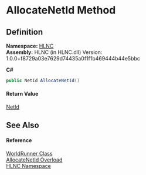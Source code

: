 # AllocateNetId Method




## Definition
**Namespace:** <a href="N_HLNC">HLNC</a>  
**Assembly:** HLNC (in HLNC.dll) Version: 1.0.0+f8729a03e7629d74435a0f1f1b469444b44e5bbc

**C#**
``` C#
public NetId AllocateNetId()
```



#### Return Value
<a href="T_HLNC_NetId">NetId</a>

## See Also


#### Reference
<a href="T_HLNC_WorldRunner">WorldRunner Class</a>  
<a href="Overload_HLNC_WorldRunner_AllocateNetId">AllocateNetId Overload</a>  
<a href="N_HLNC">HLNC Namespace</a>  
